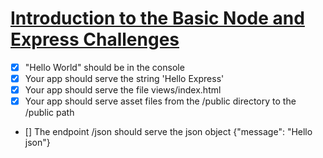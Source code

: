 # [Introduction to the Basic Node and Express Challenges](https://www.freecodecamp.org/learn/apis-and-microservices/basic-node-and-express/)

- [x] "Hello World" should be in the console
- [x] Your app should serve the string 'Hello Express'
- [x] Your app should serve the file views/index.html
- [x] Your app should serve asset files from the /public directory to the /public path
- [] The endpoint /json should serve the json object {"message": "Hello json"}
